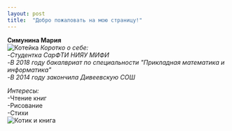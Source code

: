 ```yaml
---
layout: post
title:  "Добро пожаловать на мою страницу!"
--- 
```

**Симунина Мария**  
![](http://www.1zoom.me/big2/881/254231-Sepik.jpg "Котейка")
_Коротко о себе:_  
-*Студентка СарФТИ НИЯУ МИФИ*  
-*В 2018 году бакалвриат по специальности "Прикладная математика и информатика"*  
-*В 2014 году закончила Дивеевскую СОШ*  

_Интересы:_  
-Чтение книг  
-Рисование  
-Стихи  
![](https://i.pinimg.com/originals/4d/f6/1b/4df61b89ef51c17ab4f5d3ee2bc55313.jpg "Котик и книга")



